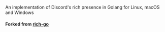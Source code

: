 An implementation of Discord's rich presence in Golang for Linux, macOS and Windows
#### Forked from [rich-go](https://github.com/hugolgst/rich-go)
